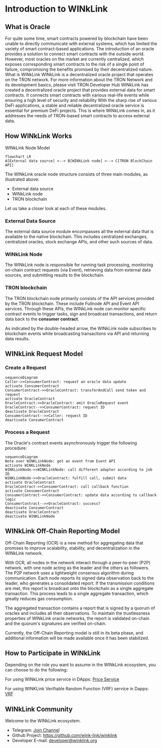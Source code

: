 # Introduction to WINkLink
## What is Oracle
For quite some time, smart contracts powered by blockchain have been unable to directly communicate with external systems, which has limited the variety of smart contract-based applications.
The introduction of an oracle provides a solution to connect smart contracts with the outside world. However, most oracles on the market are currently centralized, which exposes corresponding smart contracts to the risk of a single point of failure, compromising the benefits promised by their decentralized nature.
What is WINkLink
WINkLink is a decentralized oracle project that operates on the TRON network. For more information about the TRON Network and its development basics, please visit TRON Developer Hub
WINkLink has created a decentralized oracle project that provides external data for smart contracts. It connects smart contracts with various real-life events while ensuring a high level of security and reliability
With the sharp rise of various DeFi applications, a stable and reliable decentralized oracle service is essential for premium DeFi projects. This is where WINkLink comes in, as it addresses the needs of TRON-based smart contracts to access external data.

## How WINkLink Works
WINkLink Node Model
```mermaid
flowchart LR
A[External data source] <--> B[WINkLink node] <--> C[TRON BlockChain API]
```

The WINkLink oracle node structure consists of three main modules, as illustrated above:

- External data source 
- WINkLink node
- TRON blockchain

Let us take a closer look at each of these modules.

### External Data Source

The external data source module encompasses all the external data that is available to the native blockchain. This includes centralized exchanges, centralized oracles, stock exchange APIs, and other such sources of data.

### WINkLink Node

The WINkLink node is responsible for running task processing, monitoring on-chain contract requests (via Event), retrieving data from external data sources, and submitting results to the blockchain.

### TRON blockchain

The TRON blockchain node primarily consists of the API services provided by the TRON blockchain. These include Fullnode API and Event API services. Through these APIs, the WINkLink node can monitor specific contract events to trigger tasks, sign and broadcast transactions, and return data back to the **consumer contract**.

As indicated by the double-headed arrow, the WINkLink node subscribes to blockchain events while broadcasting transactions via API and returning data results.

## WINkLink Request Model

### Create a Request

```mermaid
sequenceDiagram
Caller->>ConsumerContract: request an oracle data update
activate ConsumerContract
ConsumerContract->>OracleContract: transferAndCall send token and request
activate OracleContract
OracleContract->>OracleContract: emit OracleRequest event
OracleContract-->>ConsumerContract: request ID
deactivate OracleContract
ConsumerContract-->>Caller: request ID
deactivate ConsumerContract
```

### Process a Request

The Oracle's contract events asynchronously trigger the following procedure:

```mermaid
sequenceDiagram
Note over WINKLinkNode: get an event from Event API
activate WINKLinkNode
WINKLinkNode->>WINKLinkNode: call different adapter according to job ID
WINKLinkNode->>OracleContract: fulfill call, submit data
activate OracleContract
OracleContract->>ConsumerContract: call callback function
activate ConsumerContract
ConsumerContract->>ConsumerContract: update data according to callback logic
ConsumerContract-->>OracleContract: success?
deactivate ConsumerContract
deactivate OracleContract
deactivate WINKLinkNode
```

## WINkLink Off-Chain Reporting Model

Off-Chain Reporting (OCR) is a new method for aggregating data that promises to improve scalability, stability, and decentralization in the WINkLink network.

With OCR, all nodes in the network interact through a peer-to-peer (P2P) network, with one node acting as the leader and the others as followers. The P2P network uses a lightweight consensus algorithm during communication. Each node reports its signed data observation back to the leader, who generates a consolidated report. If the transmission conditions are met, this report is broadcast onto the blockchain as a single aggregate transaction. This process leads to a single aggregate transaction, which greatly reduces gas consumption.

The aggregated transaction contains a report that is signed by a quorum of oracles and includes all their observations. To maintain the trustlessness properties of WINkLink oracle networks, the report is validated on-chain and the quorum's signatures are verified on-chain.

Currently, the Off-Chain Reporting model is still in its beta phase, and additional information will be made available once it has been stabilized.

## How to Participate in WINkLink

Depending on the role you want to assume in the WINkLink ecosystem, you can choose to do the following:

For using WINkLink price service in DApps: [Price Service](pricing.md)

For using WINKLink Verifiable Random Function (VRF) service in Dapps: [VRF](vrf.md)

## WINkLink Community

Welcome to the WINkLink ecosystem.

- Telegram: [Join Channel](https://t.me/joinchat/PDRBbhkNbOJd_6DJS4lRoA)
- Github Project: <https://github.com/wink-link/winklink>
- Developer E-mail: <developer@winklink.org>